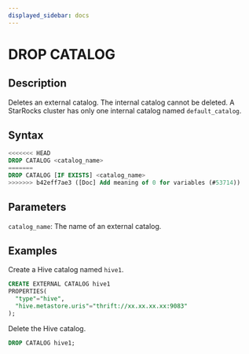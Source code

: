 ```yaml
---
displayed_sidebar: docs
---
```


# DROP CATALOG

## Description

Deletes an external catalog. The internal catalog cannot be deleted. A StarRocks cluster has only one internal catalog named `default_catalog`.

## Syntax

```SQL
<<<<<<< HEAD
DROP CATALOG <catalog_name>
=======
DROP CATALOG [IF EXISTS] <catalog_name>
>>>>>>> b42eff7ae3 ([Doc] Add meaning of 0 for variables (#53714))
```

## Parameters

`catalog_name`: The name of an external catalog.

## Examples

Create a Hive catalog named `hive1`.

```SQL
CREATE EXTERNAL CATALOG hive1
PROPERTIES(
  "type"="hive", 
  "hive.metastore.uris"="thrift://xx.xx.xx.xx:9083"
);
```

Delete the Hive catalog.

```SQL
DROP CATALOG hive1;
```
